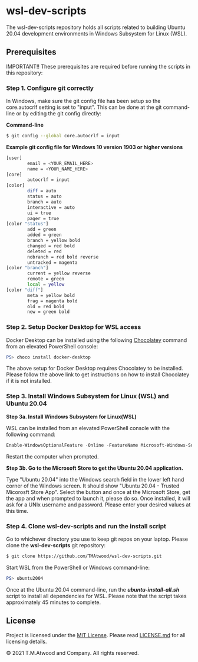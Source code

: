 # wsl-dev-scripts

The wsl-dev-scripts repository holds all scripts related to building Ubuntu 20.04 development environments in Windows Subsystem for Linux (WSL).

## Prerequisites

IMPORTANT!!  These prerequisites are required before running the scripts in this repository:

### Step 1.  Configure git correctly

In Windows, make sure the git config file has been setup so the core.autocrlf setting is set to "input".  This can be done at the git command-line or by editing the git config directly:

**Command-line**

```bash
$ git config --global core.autocrlf = input
```

**Example git config file for Windows 10 version 1903 or higher versions**

```bash
[user]
        email = <YOUR_EMAIL_HERE>
        name = <YOUR_NAME_HERE>
[core]
        autocrlf = input
[color]
        diff = auto
        status = auto
        branch = auto
        interactive = auto
        ui = true
        pager = true
[color "status"]
        add = green
        added = green
        branch = yellow bold
        changed = red bold
        deleted = red
        nobranch = red bold reverse
        untracked = magenta
[color "branch"]
        current = yellow reverse
        remote = green
        local = yellow
[color "diff"]
        meta = yellow bold
        frag = magenta bold
        old = red bold
        new = green bold
```

### Step 2.  Setup Docker Desktop for WSL access

Docker Desktop can be installed using the following [Chocolatey](https://chocolatey.org) command from an elevated PowerShell console:

```PowerShell
PS> choco install docker-desktop
```

The above setup for Docker Desktop requires Chocolatey to be installed.  Please follow the above link to get instructions on how to install Chocolatey if it is not installed.

### Step 3.  Install Windows Subsystem for Linux (WSL) and Ubuntu 20.04

**Step 3a.  Install Windows Subsystem for Linux(WSL)**

WSL can be installed from an elevated PowerShell console with the following command:

```PowerShell
Enable-WindowsOptionalFeature -Online -FeatureName Microsoft-Windows-Subsystem-Linux
```

Restart the computer when prompted.

**Step 3b.  Go to the Microsoft Store to get the Ubuntu 20.04 application.**

Type "Ubuntu 20.04" into the Windows search field in the lower left hand corner of the Windows screen.  It should show "Ubuntu 20.04 - Trusted Micorosft Store App".  Select the button and once at the Microsoft Store, get the app and when prompted to launch it, please do so.  Once installed, it will ask for a UNIx username and password.  Please enter your desired values at this time.

### Step 4.  Clone **wsl-dev-scripts** and run the install script

Go to whichever directory you use to keep git repos on your laptop.  Please clone the **wsl-dev-scripts** git repository:

```bash
$ git clone https://github.com/TMAtwood/wsl-dev-scripts.git
```

Start WSL from the PowerShell or Windows command-line:

```PowerShell
PS> ubuntu2004
```

Once at the Ubuntu 20.04 command-line, run the  ***ubuntu-install-all.sh*** script to install all dependencies for WSL.  Please note that the script takes approximately 45 minutes to complete.

## License

Project is licensed under the [MIT License](LICENSE.md).  Please read [LICENSE.md](LICENSE.md) for all licensing details.

&copy; 2021 T.M.Atwood and Company.  All rights reserved.
